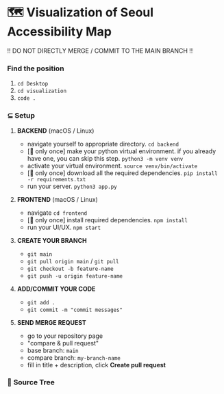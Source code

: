 # 🗺️ Visualization of Seoul Accessibility Map
‼️ DO NOT DIRECTLY MERGE / COMMIT TO THE MAIN BRANCH ‼️  

### **Find the position**  
1. ```cd Desktop```
2. ```cd visualization```
3. ```code .```
   
### ⊆ **Setup**  
1. **BACKEND** (macOS / Linux)
      - navigate yourself to appropriate directory. ```cd backend```  
      - [🌟 only once] make your python virtual environment. if you already have one, you can skip this step. ```python3 -m venv venv```  
      - activate your virtual environment. ```source venv/bin/activate```  
      - [🌟 only once] download all the required dependencies. ```pip install -r requirements.txt```
      - run your server. ```python3 app.py```  

2. **FRONTEND** (macOS / Linux)
      - navigate ```cd frontend```
      - [🌟 only once] install required dependencies. ```npm install```
      - run your UI/UX. ```npm start```  

3. **CREATE YOUR BRANCH**
      - ```git main```  
      - ```git pull origin main``` / ```git pull```
      - ```git checkout -b feature-name```
      - ```git push -u origin feature-name```
  
4. **ADD/COMMIT YOUR CODE**
      - ```git add .```
      - ```git commit -m "commit messages"```

5. **SEND MERGE REQUEST**
      - go to your repository page
      - "compare & pull request"
      - base branch: ```main```
      - compare branch: ```my-branch-name```
      - fill in title + description, click **Create pull request**  

### 🌳 **Source Tree**  
